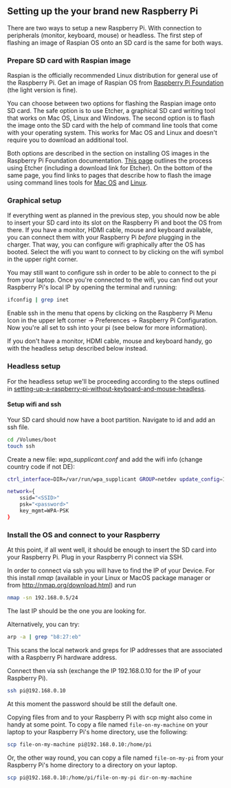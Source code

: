 ## Setting up the  your brand new Raspberry Pi

There are two ways to setup a new Raspberry Pi. With connection to peripherals (monitor, keyboard, mouse) or headless.
The first step of flashing an image of Raspian OS onto an SD card is the same for both ways.

### Prepare SD card with Raspian image

Raspian is the officially recommended Linux distribution for general use of the Raspberry Pi.
Get an image of Raspian OS from [Raspberry Pi Foundation](https://www.raspberrypi.org/downloads/raspbian/)
(the light version is fine).

You can choose between two options for flashing the Raspian image onto SD card.
The safe option is to use Etcher, a graphical SD card writing tool that works on Mac OS, Linux and Windows.
The second option is to flash the image onto the SD card with the help of command line tools that come with your operating system.
This works for Mac OS and Linux and doesn't require you to download an additional tool.

Both options are described in the section on installing OS images in the Raspberry Pi Foundation documentation.
[This page](https://www.raspberrypi.org/documentation/installation/installing-images/) outlines the process using Etcher (including a download link for Etcher). 
On the bottom of the same page, you find links to pages that describe how to flash the image using command lines tools for [Mac OS](https://www.raspberrypi.org/documentation/installation/installing-images/mac.md) and [Linux](https://www.raspberrypi.org/documentation/installation/installing-images/linux.md).

### Graphical setup

If everything went as planned in the previous step, you should now be able to insert your SD card into its slot on the Raspberry Pi and boot the OS from there.
If you have a monitor, HDMI cable, mouse and keyboard available, you can connect them with your Raspberry Pi *before* plugging in the charger.
That way, you can configure wifi graphically after the OS has booted. 
Select the wifi you want to connect to by clicking on the wifi symbol in the upper right corner.

You may still want to configure ssh in order to be able to connect to the pi from your laptop.
Once you're connected to the wifi, you can find out your Raspberry Pi's local IP by opening the terminal and running:
```bash
ifconfig | grep inet
```
Enable ssh in the menu that opens by clicking on the Raspberry Pi Menu Icon in the upper left corner → Preferences → Raspberry Pi Configuration.
Now you're all set to ssh into your pi (see below for more information).

If you don't have a monitor, HDMI cable, mouse and keyboard handy, go with the headless setup described below instead.

### Headless setup

For the headless setup we'll be proceeding according to the steps outlined in [setting-up-a-raspberry-pi-without-keyboard-and-mouse-headless](https://medium.com/@maheshsenni/setting-up-a-raspberry-pi-without-keyboard-and-mouse-headless-9359e0926807).

#### Setup wifi and ssh

Your SD card should now have a boot partition. Navigate to id and add an ssh file.
```bash
cd /Volumes/boot
touch ssh
```

Create a new file: *wpa_supplicant.conf* and add the wifi info (change country code if not DE):

```bash
ctrl_interface=DIR=/var/run/wpa_supplicant GROUP=netdev update_config=1 country=DE

network={
    ssid="<SSID>"
    psk="<password>"
    key_mgmt=WPA-PSK
}
```

### Install the OS and connect to your Raspberry

At this point, if all went well, it should be enough to insert the SD card into your Raspberry Pi. Plug in your Raspberry Pi connect via SSH.

In order to connect via ssh you will have to find the IP of your Device. For this install *nmap* (available in your Linux or MacOS package manager or from http://nmap.org/download.html) and run

```bash
nmap -sn 192.168.0.5/24
```

The last IP should be the one you are looking for. 

Alternatively, you can try:
```bash
arp -a | grep "b8:27:eb"
```
This scans the local network and greps for IP addresses that are associated with a Raspberry Pi hardware address.

Connect then via ssh (exchange the IP 192.168.0.10 for the IP of your Raspberry Pi).

```bash
ssh pi@192.168.0.10
```

At this moment the password should be still the default one.

Copying files from and to your Raspberry Pi with scp might also come in handy at some point.
To copy a file named `file-on-my-machine` on your laptop to your Raspberry Pi's home directory, use the following:

```bash
scp file-on-my-machine pi@192.168.0.10:/home/pi
```

Or, the other way round, you can copy a file named `file-on-my-pi` from your Raspberry Pi's home directory to a directory on your laptop.

```bash
scp pi@192.168.0.10:/home/pi/file-on-my-pi dir-on-my-machine
```

